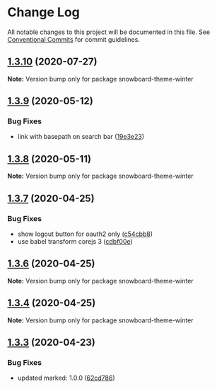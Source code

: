 # Change Log

All notable changes to this project will be documented in this file.
See [Conventional Commits](https://conventionalcommits.org) for commit guidelines.

## [1.3.10](https://github.com/bukalapak/snowboard/compare/snowboard-theme-winter@1.3.9...snowboard-theme-winter@1.3.10) (2020-07-27)

**Note:** Version bump only for package snowboard-theme-winter





## [1.3.9](https://github.com/bukalapak/snowboard/compare/snowboard-theme-winter@1.3.8...snowboard-theme-winter@1.3.9) (2020-05-12)


### Bug Fixes

* link with basepath on search bar ([19e3e23](https://github.com/bukalapak/snowboard/commit/19e3e23e81ee1d62358adaccf8fd4e3c474624e0))





## [1.3.8](https://github.com/bukalapak/snowboard/compare/snowboard-theme-winter@1.3.7...snowboard-theme-winter@1.3.8) (2020-05-11)

**Note:** Version bump only for package snowboard-theme-winter





## [1.3.7](https://github.com/bukalapak/snowboard/compare/snowboard-theme-winter@1.3.6...snowboard-theme-winter@1.3.7) (2020-04-25)


### Bug Fixes

* show logout button for oauth2 only ([c54cbb8](https://github.com/bukalapak/snowboard/commit/c54cbb8d44a8ff9129aefd592ab50b2494e52413))
* use babel transform corejs 3 ([cdbf00e](https://github.com/bukalapak/snowboard/commit/cdbf00e5f5911c4a49f6c2254a2dd1c7a87b0ace))





## [1.3.6](https://github.com/bukalapak/snowboard/compare/snowboard-theme-winter@1.3.5...snowboard-theme-winter@1.3.6) (2020-04-25)

**Note:** Version bump only for package snowboard-theme-winter





## [1.3.4](https://github.com/bukalapak/snowboard/compare/snowboard-theme-winter@1.3.3...snowboard-theme-winter@1.3.4) (2020-04-25)

**Note:** Version bump only for package snowboard-theme-winter





## [1.3.3](https://github.com/bukalapak/snowboard/compare/snowboard-theme-winter@1.3.2...snowboard-theme-winter@1.3.3) (2020-04-23)


### Bug Fixes

* updated marked: 1.0.0 ([62cd786](https://github.com/bukalapak/snowboard/commit/62cd786a3c9ff3ccb839bf6ea36ddb13de89a2db))
